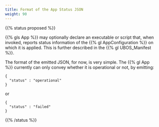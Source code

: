 ```yaml
---
title: Format of the App Status JSON
weight: 90
---
```


{{% status proposed %}}

{{% gls App %}} may optionally declare an executable or script that, when invoked,
reports status information of the {{% gl AppConfiguration %}} on which it is applied.
This is further described in the {{% gl UBOS_Manifest %}}.

The format of the emitted JSON, for now, is very simple. The {{% gl App %}}
currently can only convey whether it is operational or not, by emitting:

```
{
  "status" : "operational"
}
```

or

```
{
  "status" : "failed"
}
```

{{% /status %}}
